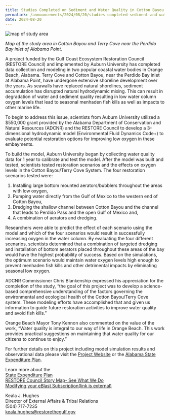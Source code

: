 ```yaml
---
title: Studies Completed on Sediment and Water Quality in Cotton Bayou & Terry Cove in Orange Beach, Alabama
permalink: /announcements/2024/08/20/studies-completed-sediment-and-water-quality-cotton-bayou-terry-cove-orange-beach/
date: 2024-08-20
---
```


![map of study area](/sites/default/files/inline-images/cottonbayou_terrycove_eblast_20240820._4.png)

_Map of the study area in Cotton Bayou and Terry Cove near the Perdido Bay inlet of Alabama Point._

A project funded by the Gulf Coast Ecosystem Restoration Council (RESTORE Council) and implemented by Auburn University has completed data collection and modeling in two popular coastal water bodies in Orange Beach, Alabama. Terry Cove and Cotton Bayou, near the Perdido Bay inlet at Alabama Point, have undergone extensive shoreline development over the years. As seawalls have replaced natural shorelines, sediment accumulation has disrupted natural hydrodynamic mixing. This can result in degradation of water and sediment quality resulting in low water column oxygen levels that lead to seasonal menhaden fish kills as well as impacts to other marine life.

To begin to address this issue, scientists from Auburn University utilized a $550,000 grant provided by the Alabama Department of Conservation and Natural Resources (ADCNR) and the RESTORE Council to develop a 3-dimensional hydrodynamic model (Environmental Fluid Dynamics Code+) to evaluate potential restoration options for improving low oxygen in these embayments.

To build the model, Auburn University began by collecting water quality data for 1 year to calibrate and test the model. After the model was built and tested, scientists tested restoration scenarios and the effects on oxygen levels in the Cotton Bayou/Terry Cove System. The four restoration scenarios tested were:

1.  Installing large bottom mounted aerators/bubblers throughout the areas with low oxygen,
2.  Pumping water directly from the Gulf of Mexico to the western end of Cotton Bayou,
3.  Dredging the shallow channel between Cotton Bayou and the channel that leads to Perdido Pass and the open Gulf of Mexico and,
4.  A combination of aerators and dredging.

Researchers were able to predict the effect of each scenario using the model and which of the four scenarios would result in successfully increasing oxygen in the water column. By evaluating the four different scenarios, scientists determined that a combination of targeted dredging and installation of bottom aerators placed throughout these areas of the bay would have the highest probability of success. Based on the simulations, the optimum scenario would maintain water oxygen levels high enough to prevent menhaden fish kills and other detrimental impacts by eliminating seasonal low oxygen.

ADCNR Commissioner Chris Blankenship expressed his appreciation for the completion of the study, “the goal of this project was to develop a science-based comprehensive understanding of the factors governing the environmental and ecological health of the Cotton Bayou/Terry Cove system. These modeling efforts have accomplished that and given us information to guide future restoration activities to improve water quality and avoid fish kills.” 

Orange Beach Mayor Tony Kennon also commented on the value of the work, “Water quality is integral to our way of life in Orange Beach. This work provides practical suggestions on maintaining that water quality for our citizens to continue to enjoy.”

For further details on this project including model simulation results and observational data please visit the [Project Website](https://www.eng.auburn.edu/users/jsh0024/cb-tc/cb-tc.html) or the [Alabama State Expenditure Plan](https://test.restorethegulf.gov/uploads/ALABAMA_SEP_FINAL_508_4_1_19_0_0.pdf).

Learn more about the  
[State Expenditure Plan](/spill-impact-component)  
[RESTORE Council Story Map- See What We Do](https://restorethegulf.maps.arcgis.com/apps/MapSeries/index.html?appid=fc84cd0bac7540839a43b56936a529ca)  
[Modifying your eBlast Subscription(link is external)](https://gcc02.safelinks.protection.outlook.com/?url=https%3A%2F%2Fwww.restorethegulf.gov%2Fapps%2Feblast%2FModifyInformation.aspx&data=05%7C02%7Celwilson%40contractor.usgs.gov%7C4378c47952554e4435e008dcc15d8c1f%7C0693b5ba4b184d7b9341f32f400a5494%7C0%7C0%7C638597855540232595%7CUnknown%7CTWFpbGZsb3d8eyJWIjoiMC4wLjAwMDAiLCJQIjoiV2luMzIiLCJBTiI6Ik1haWwiLCJXVCI6Mn0%3D%7C0%7C%7C%7C&sdata=%2FT7iWNUT07zZNllc8JkwacfWoxIboH412uBaxfIvLFc%3D&reserved=0)

Keala J. Hughes  
Director of External Affairs & Tribal Relations    
(504) 717-7235  
[keala.hughes@restorethegulf.gov](mailto:keala.hughes@restorethegulf.gov)
